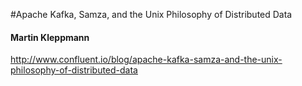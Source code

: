 #Apache Kafka, Samza, and the Unix Philosophy of Distributed Data
#### Martin Kleppmann

http://www.confluent.io/blog/apache-kafka-samza-and-the-unix-philosophy-of-distributed-data
